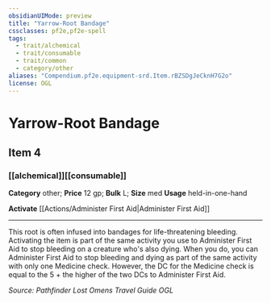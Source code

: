 ```yaml
---
obsidianUIMode: preview
title: "Yarrow-Root Bandage"
cssclasses: pf2e,pf2e-spell
tags:
  - trait/alchemical
  - trait/consumable
  - trait/common
  - category/other
aliases: "Compendium.pf2e.equipment-srd.Item.rBZSDgJeCknH7G2o"
license: OGL
---
```

# Yarrow-Root Bandage
## Item 4
### [[alchemical]][[consumable]]

**Category** other; 
**Price** 12 gp; 
**Bulk** L; **Size** med
**Usage** held-in-one-hand

**Activate** [[Actions/Administer First Aid|Administer First Aid]]

* * *

This root is often infused into bandages for life-threatening bleeding. Activating the item is part of the same activity you use to Administer First Aid to stop bleeding on a creature who's also dying. When you do, you can Administer First Aid to stop bleeding and dying as part of the same activity with only one Medicine check. However, the DC for the Medicine check is equal to the 5 + the higher of the two DCs to Administer First Aid.

*Source: Pathfinder Lost Omens Travel Guide*
*OGL*